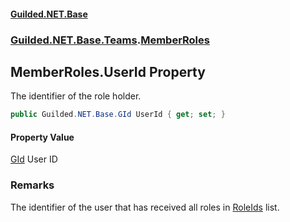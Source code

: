 
#### [Guilded.NET.Base](Guilded_NET_Base 'Guilded_NET_Base')
### [Guilded.NET.Base.Teams](Guilded_NET_Base#Guilded_NET_Base_Teams 'Guilded.NET.Base.Teams').[MemberRoles](MemberRoles 'Guilded.NET.Base.Teams.MemberRoles')
## MemberRoles.UserId Property
The identifier of the role holder.  
```csharp
public Guilded.NET.Base.GId UserId { get; set; }
```

#### Property Value
[GId](GId 'Guilded.NET.Base.GId')
User ID
### Remarks
The identifier of the user that has received all roles in [RoleIds](MemberRoles_RoleIds 'Guilded.NET.Base.Teams.MemberRoles.RoleIds') list.
